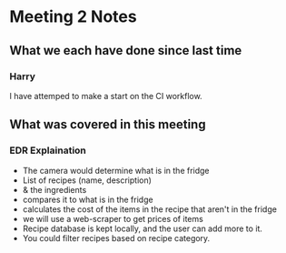 # Meeting 2 Notes
## What we each have done since last time
### Harry
I have attemped to make a start on the CI workflow.
## What was covered in this meeting
### EDR Explaination
* The camera would determine what is in the fridge
* List of recipes (name, description)
* & the ingredients
* compares it to what is in the fridge
* calculates the cost of the items in the recipe that aren't in the fridge
* we will use a web-scraper to get prices of items
* Recipe database is kept locally, and the user can add more to it.
* You could filter recipes based on recipe category.
